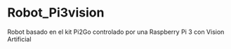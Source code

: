 # Robot_Pi3vision
Robot basado en el kit Pi2Go controlado por una Raspberry Pi 3 con Vision Artificial
